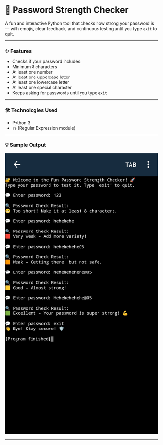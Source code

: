 # 🔐 Password Strength Checker 

A fun and interactive Python tool that checks how strong your password is — with emojis, clear feedback, and continuous testing until you type `exit` to quit.

---

### ✨ Features

  - Checks if your password includes:
  - Minimum 8 characters
  - At least one number 
  - At least one uppercase letter 
  - At least one lowercase letter 
  - At least one special character 
  - Keeps asking for passwords until you type `exit`

---

### 🛠️ Technologies Used

- Python 3
- `re` (Regular Expression module)

---

### 💡 Sample Output
![Output Screenshot](IMG_20250609_125430.jpg)

---
